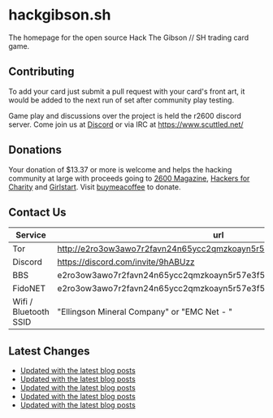# hackgibson.sh
The homepage for the open source Hack The Gibson // SH trading card game.


## Contributing

To add your card just submit a pull request with your card's front art, it would be added to the next run of set after community play testing.

Game play and discussions over the project is held the r2600 discord server. Come join us at [Discord](https://discord.com/invite/9hABUzz) or via IRC at https://www.scuttled.net/


## Donations

Your donation of $13.37 or more is welcome and helps the hacking community at large with proceeds going to [2600 Magazine](https://2600.com/), [Hackers for Charity](https://hackersforcharity.org) and [Girlstart](https://girlstart.org).  Visit [buymeacoffee](https://www.buymeacoffee.com/hackgibson.sh) to donate.


## Contact Us

Service | url
-|-
Tor | http://e2ro3ow3awo7r2favn24n65ycc2qmzkoayn5r57e3f56nvjwdcgg32ad.onion
Discord | https://discord.com/invite/9hABUzz
BBS | e2ro3ow3awo7r2favn24n65ycc2qmzkoayn5r57e3f56nvjwdcgg32ad.onion:23
FidoNET | e2ro3ow3awo7r2favn24n65ycc2qmzkoayn5r57e3f56nvjwdcgg32ad.onion:24554
Wifi / Bluetooth SSID | "Ellingson Mineral Company" or "EMC Net - <fidonet address>"

## Latest Changes
<!-- BLOG-POST-LIST:START -->
- [Updated with the latest blog posts](https://github.com/DFW2600/hackgibson.sh/commit/3217bc10190e34442c97d0a126428210ea92a70c)
- [Updated with the latest blog posts](https://github.com/DFW2600/hackgibson.sh/commit/8b7126e714460514b4aadd9d445f5e161fea6419)
- [Updated with the latest blog posts](https://github.com/DFW2600/hackgibson.sh/commit/abb060f9c3ed9b576b649bd17f6c31ab10cd6770)
- [Updated with the latest blog posts](https://github.com/DFW2600/hackgibson.sh/commit/8dbd2dc683361bb827b9ede6a2eaede11c2c17a1)
- [Updated with the latest blog posts](https://github.com/DFW2600/hackgibson.sh/commit/69f34ef24c54fe5a5e72ff4de29054af4304240d)
<!-- BLOG-POST-LIST:END -->

